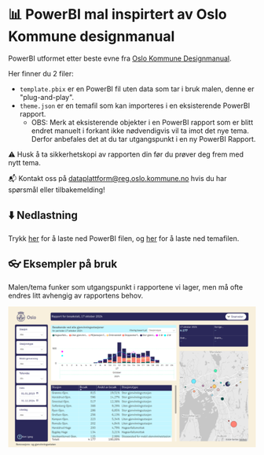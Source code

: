 # 📊 PowerBI mal inspirtert av Oslo Kommune designmanual 
PowerBI utformet etter beste evne fra [Oslo Kommune Designmanual](https://designmanual.oslo.kommune.no/).


Her finner du 2 filer:
- `template.pbix` er en PowerBI fil uten data som tar i bruk malen, denne er "plug-and-play".
- `theme.json` er en temafil som kan importeres i en eksisterende PowerBI rapport.
  - OBS: Merk at eksisterende objekter i en PowerBI rapport som er blitt endret manuelt i forkant ikke nødvendigvis vil ta imot det nye tema. Derfor anbefales det at du tar utgangspunkt i en ny PowerBI Rapport.

⚠️ Husk å ta sikkerhetskopi av rapporten din før du prøver deg frem med nytt tema.

📬 Kontakt oss på dataplattform@reg.oslo.kommune.no hvis du har spørsmål eller tilbakemelding! 


## ⬇️ Nedlastning
Trykk [her](https://raw.githubusercontent.com/oslokommune-reg/powerbi-template/refs/heads/main/template.pbix) for å laste ned PowerBI filen, og [her](
https://raw.githubusercontent.com/oslokommune-reg/powerbi-template/refs/heads/main/theme.json) for å laste ned temafilen.

## 👓 Eksempler på bruk
Malen/tema funker som utgangspunkt i rapportene vi lager, men må ofte endres litt avhengig av rapportens behov.

![Besøkstall](/img/eksempel_1.png "Besøkstall")

